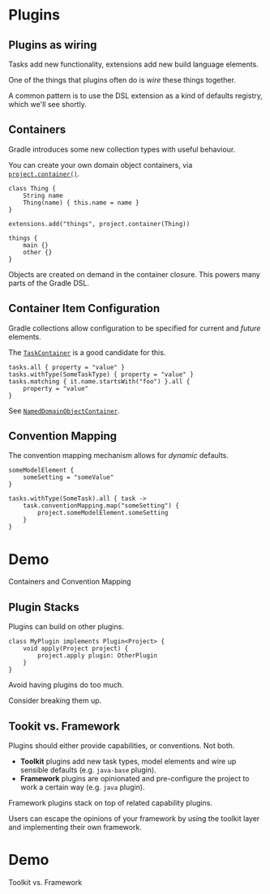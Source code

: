 # Plugins

## Plugins as wiring

Tasks add new functionality, extensions add new build language elements.

One of the things that plugins often do is *wire* these things together. 

A common pattern is to use the DSL extension as a kind of defaults registry, which we'll see shortly.

## Containers

Gradle introduces some new collection types with useful behaviour.

You can create your own domain object containers, via [`project.container()`](http://gradle.org/docs/current/javadoc/org/gradle/api/Project.html#container\(java.lang.Class\)).

    class Thing {
        String name
        Thing(name) { this.name = name }
    }
    
    extensions.add("things", project.container(Thing))
    
    things {
        main {}
        other {}
    }

Objects are created on demand in the container closure. This powers many parts of the Gradle DSL.

## Container Item Configuration

Gradle collections allow configuration to be specified for current and *future* elements. 

The [`TaskContainer`](http://gradle.org/docs/current/javadoc/org/gradle/api/tasks/TaskContainer.html) is a good candidate for this.

    tasks.all { property = "value" }
    tasks.withType(SomeTaskType) { property = "value" }
    tasks.matching { it.name.startsWith("foo") }.all { 
        property = "value" 
    }

See [`NamedDomainObjectContainer`](http://gradle.org/docs/current/javadoc/org/gradle/api/NamedDomainObjectContainer.html).

## Convention Mapping

The convention mapping mechanism allows for *dynamic* defaults.

    someModelElement {
        someSetting = "someValue"
    }

    tasks.withType(SomeTask).all { task ->
        task.conventionMapping.map("someSetting") { 
            project.someModelElement.someSetting 
        }
    }

# Demo

Containers and Convention Mapping

## Plugin Stacks

Plugins can build on other plugins.

    class MyPlugin implements Plugin<Project> {
        void apply(Project project) {
            project.apply plugin: OtherPlugin
        }
    }

Avoid having plugins do too much. 

Consider breaking them up.

## Tookit vs. Framework

Plugins should either provide capabilities, or conventions. Not both.

* **Toolkit** plugins add new task types, model elements and wire up sensible defaults (e.g. `java-base` plugin).
* **Framework** plugins are opinionated and pre-configure the project to work a certain way (e.g. `java` plugin).

Framework plugins stack on top of related capability plugins.

Users can escape the opinions of your framework by using the toolkit layer and implementing their own framework.

# Demo

Toolkit vs. Framework
